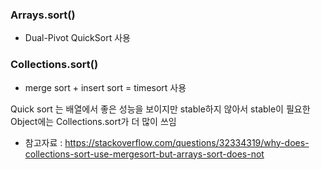 



### Arrays.sort()

- Dual-Pivot QuickSort 사용



### Collections.sort()

- merge sort + insert sort = timesort 사용

Quick sort 는 배열에서 좋은 성능을 보이지만 stable하지 않아서 stable이 필요한 Object에는 Collections.sort가 더 많이 쓰임

- 참고자료 : https://stackoverflow.com/questions/32334319/why-does-collections-sort-use-mergesort-but-arrays-sort-does-not

  